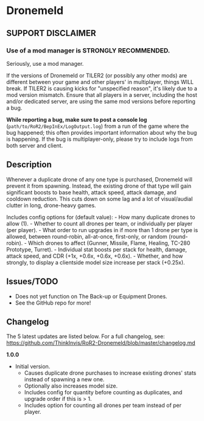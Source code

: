 ﻿# Dronemeld

## SUPPORT DISCLAIMER

### Use of a mod manager is STRONGLY RECOMMENDED.

Seriously, use a mod manager.

If the versions of Dronemeld or TILER2 (or possibly any other mods) are different between your game and other players' in multiplayer, things WILL break. If TILER2 is causing kicks for "unspecified reason", it's likely due to a mod version mismatch. Ensure that all players in a server, including the host and/or dedicated server, are using the same mod versions before reporting a bug.

**While reporting a bug, make sure to post a console log** (`path/to/RoR2/BepInEx/LogOutput.log`) from a run of the game where the bug happened; this often provides important information about why the bug is happening. If the bug is multiplayer-only, please try to include logs from both server and client.

## Description

Whenever a duplicate drone of any one type is purchased, Dronemeld will prevent it from spawning. Instead, the existing drone of that type will gain significant boosts to base health, attack speed, attack damage, and cooldown reduction. This cuts down on some lag and a lot of visual/audial clutter in long, drone-heavy games.

Includes config options for (default value):
	- How many duplicate drones to allow (1).
	- Whether to count all drones per team, or individually per player (per player).
	- What order to run upgrades in if more than 1 drone per type is allowed, between round-robin, all-at-once, first-only, or random (round-robin).
	- Which drones to affect (Gunner, Missile, Flame, Healing, TC-280 Prototype, Turret).
	- Individual stat boosts per stack for health, damage, attack speed, and CDR (+1x, +0.6x, +0.6x, +0.6x).
	- Whether, and how strongly, to display a clientside model size increase per stack (+0.25x).

## Issues/TODO

- Does not yet function on The Back-up or Equipment Drones.
- See the GitHub repo for more!

## Changelog

The 5 latest updates are listed below. For a full changelog, see: https://github.com/ThinkInvis/RoR2-Dronemeld/blob/master/changelog.md

**1.0.0**

- Initial version.
	- Causes duplicate drone purchases to increase existing drones' stats instead of spawning a new one.
	- Optionally also increases model size.
	- Includes config for quantity before counting as duplicates, and upgrade order if this is > 1.
	- Includes option for counting all drones per team instead of per player.